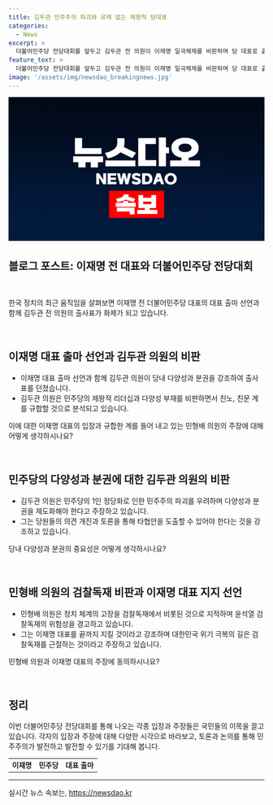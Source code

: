 ```yaml
---
title: 김두관 민주주의 파괴와 유례 없는 제왕적 당대표
categories:
  - News
excerpt: >
  더불어민주당 전당대회를 앞두고 김두관 전 의원이 이재명 일극체제를 비판하며 당 대표로 출마선언했다. 그는 민주당의 다양성과 분권을 강조하며 이를 위한 제도화가 시급하다고 강조했다. 또한, 민주당 내에서의 토론 부족과 1인의 지시에 따른 전체주의를 비판했다. 이에 대해 이재명은 대표출마선언문에 대한민국의 비전과 국민에게 희망을 전할 예정이다. 함께해서는 민형배 의원이 최고위원 출마를 선언하며 윤석열 검찰독재에 대한 비판을 내세웠다.
feature_text: >
  더불어민주당 전당대회를 앞두고 김두관 전 의원이 이재명 일극체제를 비판하며 당 대표로 출마선언했다. 그는 민주당의 다양성과 분권을 강조하며 이를 위한 제도화가 시급하다고 강조했다. 또한, 민주당 내에서의 토론 부족과 1인의 지시에 따른 전체주의를 비판했다. 이에 대해 이재명은 대표출마선언문에 대한민국의 비전과 국민에게 희망을 전할 예정이다. 함께해서는 민형배 의원이 최고위원 출마를 선언하며 윤석열 검찰독재에 대한 비판을 내세웠다.
image: '/assets/img/newsdao_breakingnews.jpg'
---
```


<p><img src="/assets/img/newsdao_breakingnews.jpg" alt="ontimetimes 속보" /></p>

<h2 data-ke-size="size26">블로그 포스트: 이재명 전 대표와 더불어민주당 전당대회</h2>

<p><br></p>

<p data-ke-size="size16">한국 정치의 최근 움직임을 살펴보면 이재명 전 더불어민주당 대표의 대표 출마 선언과 함께 김두관 전 의원의 출사표가 화제가 되고 있습니다.</p>

<p><br></p>

<h2 data-ke-size="size24">이재명 대표 출마 선언과 김두관 의원의 비판</h2>

<ul>
  <li>이재명 대표 출마 선언과 함께 김두관 의원이 당내 다양성과 분권을 강조하여 출사표를 던졌습니다.</li>
  <li>김두관 의원은 민주당의 제왕적 리더십과 다양성 부재를 비판하면서 친노, 친문 계를 규합할 것으로 분석되고 있습니다.</li>
</ul>

<p data-ke-size="size16">이에 대한 이재명 대표의 입장과 규합한 계를 들어 내고 있는 민형배 의원의 주장에 대해 어떻게 생각하시나요?</p>

<p><br></p>

<h2 data-ke-size="size24">민주당의 다양성과 분권에 대한 김두관 의원의 비판</h2>

<ul>
  <li>김두관 의원은 민주당의 1인 정당화로 인한 민주주의 파괴를 우려하며 다양성과 분권을 제도화해야 한다고 주장하고 있습니다.</li>
  <li>그는 당원들의 의견 개진과 토론을 통해 타협안을 도출할 수 있어야 한다는 것을 강조하고 있습니다.</li>
</ul>

<p data-ke-size="size16">당내 다양성과 분권의 중요성은 어떻게 생각하시나요?</p>

<p><br></p>

<h2 data-ke-size="size24">민형배 의원의 검찰독재 비판과 이재명 대표 지지 선언</h2>

<ul>
  <li>민형배 의원은 정치 체계의 고장을 검찰독재에서 비롯된 것으로 지적하며 윤석열 검찰독재의 위험성을 경고하고 있습니다.</li>
  <li>그는 이재명 대표를 끝까지 지킬 것이라고 강조하며 대한민국 위기 극복의 길은 검찰독재를 근절하는 것이라고 주장하고 있습니다.</li>
</ul>

<p data-ke-size="size16">민형배 의원과 이재명 대표의 주장에 동의하시나요?</p>

<p><br></p>

<h2 data-ke-size="size24">정리</h2>

<p data-ke-size="size16">이번 더불어민주당 전당대회를 통해 나오는 각종 입장과 주장들은 국민들의 이목을 끌고 있습니다. 각자의 입장과 주장에 대해 다양한 시각으로 바라보고, 토론과 논의를 통해 민주주의가 발전하고 발전할 수 있기를 기대해 봅니다.</p>

<table>
  <tr>
    <td style="text-align: center; height: 17px;"><b>이재명</b></td>
    <td style="text-align: center; height: 17px;"><b>민주당</b></td>
    <td style="text-align: center; height: 17px;"><b>대표 출마</b></td>
  </tr>
</table>

<hr>
실시간 뉴스 속보는, <a href="https://newsdao.kr" rel="dofollow">https://newsdao.kr</a>


